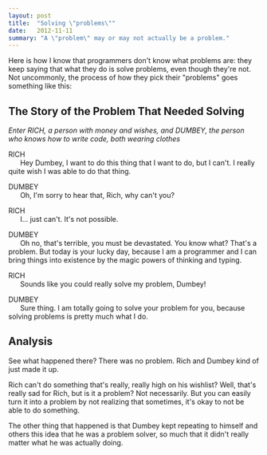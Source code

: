 ```yaml
---
layout: post
title:  "Solving \"problems\""
date:   2012-11-11
summary: "A \"problem\" may or may not actually be a problem."
---
```


Here is how I know that programmers don't know what problems are: they keep saying that what they do is solve problems, even though they're not. Not uncommonly, the process of how they pick their "problems" goes something like this:

## The Story of the Problem That Needed Solving

<i>Enter RICH, a person with money and wishes, and DUMBEY, the person who knows how to write code, both wearing clothes</i>

<p>RICH<br />&nbsp; &nbsp; &nbsp;&nbsp;Hey Dumbey, I want to do this thing that I want to do, but I can't. I really quite wish I was able to do that thing.</p>
<p>DUMBEY<br />&nbsp; &nbsp; &nbsp;&nbsp;Oh, I'm sorry to hear that, Rich, why can't you?</p>
<p>RICH<br />&nbsp; &nbsp; &nbsp;&nbsp;I&hellip; just can't. It's not possible.</p>
<p>DUMBEY<br />&nbsp; &nbsp; &nbsp;&nbsp;Oh no, that's terrible, you must be devastated. You know what? That's a problem. But today is your lucky day, because I am a programmer and I can bring things into existence by the magic powers of thinking and typing.</p>
<p>RICH<br />&nbsp; &nbsp; &nbsp;&nbsp;Sounds like you could really solve my problem, Dumbey!</p>
<p>DUMBEY<br />&nbsp; &nbsp; &nbsp;&nbsp;Sure thing. I am totally going to solve your problem for you, because solving problems is pretty much what I do.</p>

## Analysis

See what happened there? There was no problem. Rich and Dumbey kind of just made it up.

Rich can't do something that's really, really high on his wishlist? Well, that's really sad for Rich, but is it a problem? Not necessarily. But you can easily turn it into a problem by not realizing that sometimes, it's okay to not be able to do something.

The other thing that happened is that Dumbey kept repeating to himself and others this idea that he was a problem solver, so much that it didn't really matter what he was actually doing.
